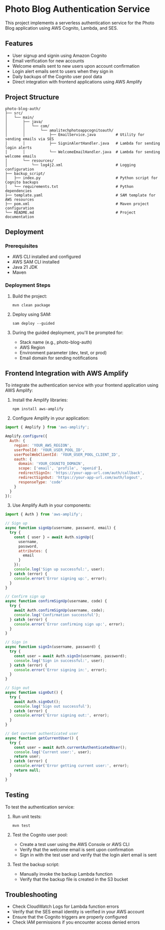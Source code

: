 # Photo Blog Authentication Service

This project implements a serverless authentication service for the Photo Blog application using AWS Cognito, Lambda, and SES.

## Features

- User signup and signin using Amazon Cognito
- Email verification for new accounts
- Welcome emails sent to new users upon account confirmation
- Login alert emails sent to users when they sign in
- Daily backups of the Cognito user pool data
- Direct integration with frontend applications using AWS Amplify

## Project Structure

```
photo-blog-auth/
├── src/
│   └── main/
│       ├── java/
│       │   └── com/
│       │       └── amalitechphotoappcognitoauth/
│       │           ├── EmailService.java         # Utility for sending emails via SES
│       │           ├── SigninAlertHandler.java   # Lambda for sending login alerts
│       │           └── WelcomeEmailHandler.java  # Lambda for sending welcome emails
│       └── resources/
│           └── log4j2.xml                        # Logging configuration
├── backup_script/
│   ├── index.py                                  # Python script for Cognito backups
│   └── requirements.txt                          # Python dependencies
├── template.yaml                                 # SAM template for AWS resources
├── pom.xml                                       # Maven project configuration
└── README.md                                     # Project documentation
```

## Deployment

### Prerequisites

- AWS CLI installed and configured
- AWS SAM CLI installed
- Java 21 JDK
- Maven

### Deployment Steps

1. Build the project:
   ```
   mvn clean package
   ```

2. Deploy using SAM:
   ```
   sam deploy --guided
   ```

3. During the guided deployment, you'll be prompted for:
   - Stack name (e.g., photo-blog-auth)
   - AWS Region
   - Environment parameter (dev, test, or prod)
   - Email domain for sending notifications

## Frontend Integration with AWS Amplify

To integrate the authentication service with your frontend application using AWS Amplify:

1. Install the Amplify libraries:
   ```
   npm install aws-amplify
   ```

2. Configure Amplify in your application:

```javascript
import { Amplify } from 'aws-amplify';

Amplify.configure({
  Auth: {
    region: 'YOUR_AWS_REGION',
    userPoolId: 'YOUR_USER_POOL_ID',
    userPoolWebClientId: 'YOUR_USER_POOL_CLIENT_ID',
    oauth: {
      domain: 'YOUR_COGNITO_DOMAIN',
      scope: ['email', 'profile', 'openid'],
      redirectSignIn: 'https://your-app-url.com/auth/callback',
      redirectSignOut: 'https://your-app-url.com/auth/logout',
      responseType: 'code'
    }
  }
});
```

3. Use Amplify Auth in your components:

```javascript
import { Auth } from 'aws-amplify';

// Sign up
async function signUp(username, password, email) {
  try {
    const { user } = await Auth.signUp({
      username,
      password,
      attributes: {
        email
      }
    });
    console.log('Sign up successful:', user);
  } catch (error) {
    console.error('Error signing up:', error);
  }
}

// Confirm sign up
async function confirmSignUp(username, code) {
  try {
    await Auth.confirmSignUp(username, code);
    console.log('Confirmation successful');
  } catch (error) {
    console.error('Error confirming sign up:', error);
  }
}

// Sign in
async function signIn(username, password) {
  try {
    const user = await Auth.signIn(username, password);
    console.log('Sign in successful:', user);
  } catch (error) {
    console.error('Error signing in:', error);
  }
}

// Sign out
async function signOut() {
  try {
    await Auth.signOut();
    console.log('Sign out successful');
  } catch (error) {
    console.error('Error signing out:', error);
  }
}

// Get current authenticated user
async function getCurrentUser() {
  try {
    const user = await Auth.currentAuthenticatedUser();
    console.log('Current user:', user);
    return user;
  } catch (error) {
    console.error('Error getting current user:', error);
    return null;
  }
}
```

## Testing

To test the authentication service:

1. Run unit tests:
   ```
   mvn test
   ```

2. Test the Cognito user pool:
   - Create a test user using the AWS Console or AWS CLI
   - Verify that the welcome email is sent upon confirmation
   - Sign in with the test user and verify that the login alert email is sent

3. Test the backup script:
   - Manually invoke the backup Lambda function
   - Verify that the backup file is created in the S3 bucket

## Troubleshooting

- Check CloudWatch Logs for Lambda function errors
- Verify that the SES email identity is verified in your AWS account
- Ensure that the Cognito triggers are properly configured
- Check IAM permissions if you encounter access denied errors
